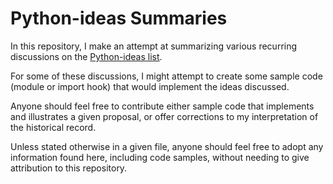 # Python-ideas Summaries

In this repository, I make an attempt at summarizing various recurring discussions on the [Python-ideas list](https://mail.python.org/archives/list/python-ideas@python.org/).

For some of these discussions, I might attempt to create some sample code (module or import hook) that would implement the ideas discussed.

Anyone should feel free to contribute either sample code that implements and illustrates a given proposal, or offer corrections to my interpretation of the historical record.

Unless stated otherwise in a given file, anyone should feel free to adopt any information found here, including code samples, without needing to give attribution to this repository.
